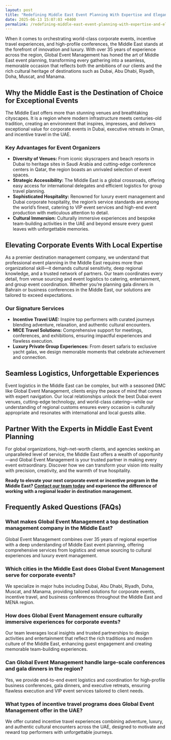 ```yaml
---
layout: post
title: "Redefining Middle East Event Planning With Expertise and Elegance"
date: 2025-06-13 15:07:03 +0400
permalink: /redefining-middle-east-event-planning-with-expertise-and-elegance/
---
```

When it comes to orchestrating world-class corporate events, incentive travel experiences, and high-profile conferences, the Middle East stands at the forefront of innovation and luxury. With over 35 years of experience across the region, Global Event Management has honed the art of Middle East event planning, transforming every gathering into a seamless, memorable occasion that reflects both the ambitions of our clients and the rich cultural heritage of destinations such as Dubai, Abu Dhabi, Riyadh, Doha, Muscat, and Manama.

## Why the Middle East is the Destination of Choice for Exceptional Events

The Middle East offers more than stunning venues and breathtaking cityscapes. It is a region where modern infrastructure meets centuries-old tradition, creating an environment that inspires, impresses, and delivers exceptional value for corporate events in Dubai, executive retreats in Oman, and incentive travel in the UAE.

### Key Advantages for Event Organizers

- **Diversity of Venues:** From iconic skyscrapers and beach resorts in Dubai to heritage sites in Saudi Arabia and cutting-edge conference centers in Qatar, the region boasts an unrivaled selection of event spaces.
- **Strategic Accessibility:** The Middle East is a global crossroads, offering easy access for international delegates and efficient logistics for group travel planning.
- **Sophisticated Hospitality:** Renowned for luxury event management and Dubai corporate hospitality, the region’s service standards are among the world’s finest, catering to VIP event services and high-end event production with meticulous attention to detail.
- **Cultural Immersion:** Culturally immersive experiences and bespoke team-building activities in the UAE and beyond ensure every guest leaves with unforgettable memories.

## Elevating Corporate Events With Local Expertise

As a premier destination management company, we understand that professional event planning in the Middle East requires more than organizational skill—it demands cultural sensitivity, deep regional knowledge, and a trusted network of partners. Our team coordinates every detail, from venue sourcing and event logistics to catering, entertainment, and group event coordination. Whether you’re planning gala dinners in Bahrain or business conferences in the Middle East, our solutions are tailored to exceed expectations.

### Our Signature Services

- **Incentive Travel UAE:** Inspire top performers with curated journeys blending adventure, relaxation, and authentic cultural encounters.
- **MICE Travel Solutions:** Comprehensive support for meetings, conferences, and exhibitions, ensuring impactful experiences and flawless execution.
- **Luxury Private Group Experiences:** From desert safaris to exclusive yacht galas, we design memorable moments that celebrate achievement and connection.

## Seamless Logistics, Unforgettable Experiences

Event logistics in the Middle East can be complex, but with a seasoned DMC like Global Event Management, clients enjoy the peace of mind that comes with expert navigation. Our local relationships unlock the best Dubai event venues, cutting-edge technology, and world-class catering—while our understanding of regional customs ensures every occasion is culturally appropriate and resonates with international and local guests alike.

## Partner With the Experts in Middle East Event Planning

For global organizations, high-net-worth clients, and agencies seeking an unparalleled level of service, the Middle East offers a wealth of opportunity—and Global Event Management is your trusted partner in making every event extraordinary. Discover how we can transform your vision into reality with precision, creativity, and the warmth of true hospitality.

**Ready to elevate your next corporate event or incentive program in the Middle East? [Contact our team today](https://geventm.com/) and experience the difference of working with a regional leader in destination management.**

## Frequently Asked Questions (FAQs)

### What makes Global Event Management a top destination management company in the Middle East?

Global Event Management combines over 35 years of regional expertise with a deep understanding of Middle East event planning, offering comprehensive services from logistics and venue sourcing to cultural experiences and luxury event management.

### Which cities in the Middle East does Global Event Management serve for corporate events?

We specialize in major hubs including Dubai, Abu Dhabi, Riyadh, Doha, Muscat, and Manama, providing tailored solutions for corporate events, incentive travel, and business conferences throughout the Middle East and MENA region.

### How does Global Event Management ensure culturally immersive experiences for corporate events?

Our team leverages local insights and trusted partnerships to design activities and entertainment that reflect the rich traditions and modern culture of the Middle East, enhancing guest engagement and creating memorable team-building experiences.

### Can Global Event Management handle large-scale conferences and gala dinners in the region?

Yes, we provide end-to-end event logistics and coordination for high-profile business conferences, gala dinners, and executive retreats, ensuring flawless execution and VIP event services tailored to client needs.

### What types of incentive travel programs does Global Event Management offer in the UAE?

We offer curated incentive travel experiences combining adventure, luxury, and authentic cultural encounters across the UAE, designed to motivate and reward top performers with unforgettable journeys.

<script type="application/ld+json">
{
  "@context": "https://schema.org",
  "@type": "BlogPosting",
  "headline": "Redefining Middle East Event Planning With Expertise and Elegance",
  "description": "Discover how Global Event Management leverages 35+ years of expertise to deliver exceptional corporate events, incentive travel, and business conferences across the Middle East.",
  "author": {
    "@type": "Person",
    "name": "Global Event Management"
  },
  "publisher": {
    "@type": "Organization",
    "name": "Global Event Management",
    "logo": {
      "@type": "ImageObject",
      "url": "https://geventm.com/logo.png"
    }
  },
  "datePublished": "2024-06-01",
  "mainEntityOfPage": {
    "@type": "WebPage",
    "@id": "https://geventm.com/blog/redefining-middle-east-event-planning"
  },
  "keywords": "Middle East event planning, corporate events in Dubai, destination management company, incentive travel UAE, business conferences Middle East, luxury event management, group travel planning, event logistics, cultural experiences, Dubai corporate hospitality, professional event planner, MICE travel, group event coordination, executive retreats, gala dinner planning, team-building experiences UAE, high-end event production, VIP event services, Dubai event venues, DMC Middle East",
  "articleBody": "When it comes to orchestrating world-class corporate events, incentive travel experiences, and high-profile conferences, the Middle East stands at the forefront of innovation and luxury. With over 35 years of experience across the region, Global Event Management has honed the art of Middle East event planning, transforming every gathering into a seamless, memorable occasion that reflects both the ambitions of our clients and the rich cultural heritage of destinations such as Dubai, Abu Dhabi, Riyadh, Doha, Muscat, and Manama. The Middle East offers more than stunning venues and breathtaking cityscapes. It is a region where modern infrastructure meets centuries-old tradition, creating an environment that inspires, impresses, and delivers exceptional value for corporate events in Dubai, executive retreats in Oman, and incentive travel in the UAE. Key advantages for event organizers include diversity of venues, strategic accessibility, sophisticated hospitality, and cultural immersion. Global Event Management provides comprehensive services including incentive travel UAE, MICE travel solutions, luxury private group experiences, seamless event logistics, and expert local coordination. We serve clients across the Middle East and MENA region, delivering tailored solutions that exceed expectations and create unforgettable experiences."
}
</script>

<script type="application/ld+json">
{
  "@context": "https://schema.org",
  "@type": "FAQPage",
  "mainEntity": [
    {
      "@type": "Question",
      "name": "What makes Global Event Management a top destination management company in the Middle East?",
      "acceptedAnswer": {
        "@type": "Answer",
        "text": "Global Event Management combines over 35 years of regional expertise with a deep understanding of Middle East event planning, offering comprehensive services from logistics and venue sourcing to cultural experiences and luxury event management."
      }
    },
    {
      "@type": "Question",
      "name": "Which cities in the Middle East does Global Event Management serve for corporate events?",
      "acceptedAnswer": {
        "@type": "Answer",
        "text": "We specialize in major hubs including Dubai, Abu Dhabi, Riyadh, Doha, Muscat, and Manama, providing tailored solutions for corporate events, incentive travel, and business conferences throughout the Middle East and MENA region."
      }
    },
    {
      "@type": "Question",
      "name": "How does Global Event Management ensure culturally immersive experiences for corporate events?",
      "acceptedAnswer": {
        "@type": "Answer",
        "text": "Our team leverages local insights and trusted partnerships to design activities and entertainment that reflect the rich traditions and modern culture of the Middle East, enhancing guest engagement and creating memorable team-building experiences."
      }
    },
    {
      "@type": "Question",
      "name": "Can Global Event Management handle large-scale conferences and gala dinners in the region?",
      "acceptedAnswer": {
        "@type": "Answer",
        "text": "Yes, we provide end-to-end event logistics and coordination for high-profile business conferences, gala dinners, and executive retreats, ensuring flawless execution and VIP event services tailored to client needs."
      }
    },
    {
      "@type": "Question",
      "name": "What types of incentive travel programs does Global Event Management offer in the UAE?",
      "acceptedAnswer": {
        "@type": "Answer",
        "text": "We offer curated incentive travel experiences combining adventure, luxury, and authentic cultural encounters across the UAE, designed to motivate and reward top performers with unforgettable journeys."
      }
    }
  ]
}
</script>